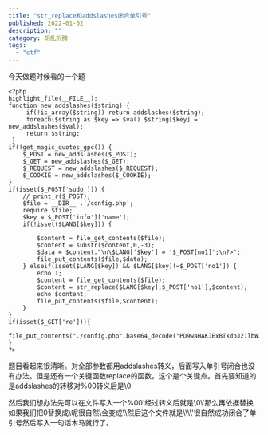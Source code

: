 ```yaml
---
title: "str_replace和addslashes闭合单引号"
published: 2022-01-02
description: ""
category: 胡乱折腾
tags: 
  - "ctf"
---
```


今天做题时候看的一个题

```
<?php
highlight_file(__FILE__);
function new_addslashes($string) {
     if(!is_array($string)) return addslashes($string);
     foreach($string as $key => $val) $string[$key] = new_addslashes($val);
     return $string;
 }
if(!get_magic_quotes_gpc()) {
    $_POST = new_addslashes($_POST);
    $_GET = new_addslashes($_GET);
    $_REQUEST = new_addslashes($_REQUEST);
    $_COOKIE = new_addslashes($_COOKIE);
}
if(isset($_POST['sudo'])) {
    // print_r($_POST);
    $file = __DIR__ .'/config.php';
    require $file;
    $key = $_POST['info']['name'];
    if(!isset($LANG[$key])) {
        
        $content = file_get_contents($file);
        $content = substr($content,0,-3);
        $data = $content."\n\$LANG['$key'] = '$_POST[no1]';\n?>";
        file_put_contents($file,$data);
    } elseif(isset($LANG[$key]) && $LANG[$key]!=$_POST['no1']) {
        echo 1;
        $content = file_get_contents($file);
        $content = str_replace($LANG[$key],$_POST['no1'],$content);
        echo $content;
        file_put_contents($file,$content);
    }
}
if(isset($_GET['re'])){
    file_put_contents("./config.php",base64_decode("PD9waHAKJExBTkdbJ21lbWJlcl9tYW5hZ2UnXSA9ICdhZG1pbic7Cj8+Cg=="));
}
?>
```

题目看起来很清晰。对全部参数都用addslashes转义，后面写入单引号闭合也没有办法。但是还有一个关键函数replace的函数。这个是个关键点。首先要知道的是addslashes的转移对%00转义后是\\0

然后我们想办法先可以在文件写入一个%00'经过转义后就是\\0\\'那么再依据替换如果我们把0替换成\\呢很自然\\会变成\\\\然后这个文件就是\\\\\\\\'很自然成功闭合了单引号然后写入一句话木马就行了。
